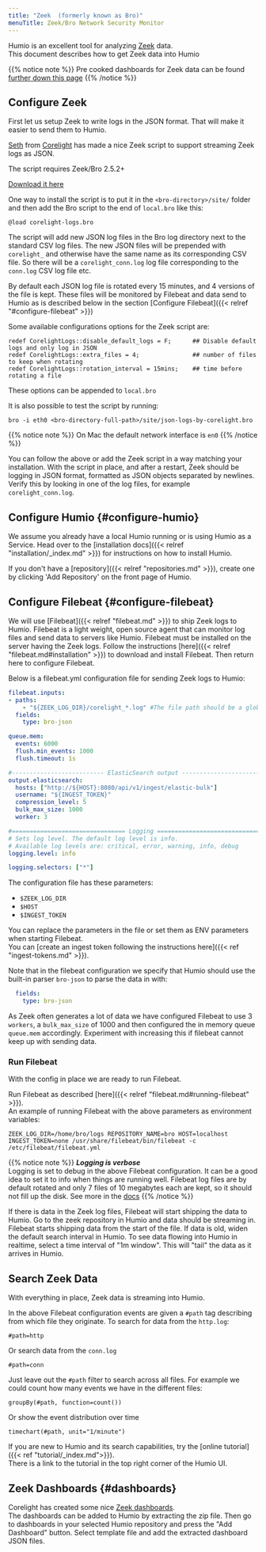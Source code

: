 ```yaml
---
title: "Zeek  (formerly known as Bro)"
menuTitle: Zeek/Bro Network Security Monitor
---
```


Humio is an excellent tool for analyzing [Zeek](https://zeek.org) data.  
This document describes how to get Zeek data into Humio

{{% notice note %}}
Pre cooked dashboards for Zeek data can be found [further down this page](#dashboards)
{{% /notice %}}

## Configure Zeek

First let us setup Zeek to write logs in the JSON format. That will make it easier to send them to Humio.

[Seth](https://twitter.com/remor) from [Corelight](https://www.corelight.com/)
has made a nice Zeek script to support streaming Zeek logs as JSON.

The script requires Zeek/Bro 2.5.2+

[Download it here](/zeek-files/corelight-logs.bro)

One way to install the script is to put it in the `<bro-directory>/site/` folder
and then add the Bro script to the end of `local.bro` like this:

```
@load corelight-logs.bro
```

The script will add new JSON log files in the Bro log directory next to the standard CSV log files.
The new JSON files will be prepended with `corelight_` and otherwise have the same name as its corresponding CSV file.
So there will be a `corelight_conn.log` log file corresponding to the `conn.log` CSV log file etc.  

By default each JSON log file is rotated every 15 minutes, and 4 versions of the file is kept.
These files will be monitored by Filebeat and data send to Humio as is described
below in the section [Configure Filebeat]({{< relref "#configure-filebeat" >}})

Some available configurations options for the Zeek script are:

```
redef CorelightLogs::disable_default_logs = F;      ## Disable default logs and only log in JSON
redef CorelightLogs::extra_files = 4;               ## number of files to keep when rotating
redef CorelightLogs::rotation_interval = 15mins;    ## time before rotating a file
```

These options can be appended to `local.bro`


It is also possible to test the script by running:  
```shell
bro -i eth0 <bro-directory-full-path>/site/json-logs-by-corelight.bro
```

{{% notice note %}}
On Mac the default network interface is `en0`
{{% /notice %}}

You can follow the above or add the Zeek script in a way matching your installation.
With the script in place, and after a restart, Zeek should be logging in JSON format,
formatted as JSON objects separated by newlines.
Verify this by looking in one of the log files, for example `corelight_conn.log`.

## Configure Humio {#configure-humio}

We assume you already have a local Humio running or is using Humio as a Service.
Head over to the [installation docs]({{< relref "installation/_index.md" >}})
for instructions on how to install Humio.

If you don't have a [repository]({{< relref "repositories.md" >}}),
create one by clicking 'Add Repository' on the front page of Humio.


## Configure Filebeat {#configure-filebeat}

We will use [Filebeat]({{< relref "filebeat.md" >}}) to ship Zeek logs to Humio.
Filebeat is a light weight, open source agent that can monitor log files and send data to servers like Humio.
Filebeat must be installed on the server having the Zeek logs.
Follow the instructions [here]({{< relref "filebeat.md#installation" >}}) to download and install Filebeat.
Then return here to configure Filebeat.

Below is a filebeat.yml configuration file for sending Zeek logs to Humio:

```yaml
filebeat.inputs:
- paths:
    - "${ZEEK_LOG_DIR}/corelight_*.log" #The file path should be a glob matching the json log files
  fields:
    type: bro-json

queue.mem:
  events: 6000
  flush.min_events: 1000 
  flush.timeout: 1s

#-------------------------- ElasticSearch output ------------------------------
output.elasticsearch:
  hosts: ["http://${HOST}:8080/api/v1/ingest/elastic-bulk"]
  username: "${INGEST_TOKEN}"
  compression_level: 5
  bulk_max_size: 1000
  worker: 3

#================================ Logging =====================================
# Sets log level. The default log level is info.
# Available log levels are: critical, error, warning, info, debug
logging.level: info

logging.selectors: ["*"]

```

The configuration file has these parameters:

* `$ZEEK_LOG_DIR`  
* `$HOST`  
* `$INGEST_TOKEN`  

You can replace the parameters in the file or set them as ENV parameters when starting Filebeat.  
You can [create an ingest token following the instructions here]({{< ref "ingest-tokens.md" >}}).

Note that in the filebeat configuration we specify that Humio should use the built-in parser `bro-json` to parse the data in with:

```yaml
  fields:
    type: bro-json
```

As Zeek often generates a lot of data we have configured Filebeat to use 3 `workers`, a `bulk_max_size` of 1000 and then configured the in memory queue `queue.mem` accordingly. Experiment with increasing this if filebeat cannot keep up with sending data.


### Run Filebeat

With the config in place we are ready to run Filebeat.

Run Filebeat as described [here]({{< relref "filebeat.md#running-filebeat" >}}).  
An example of running Filebeat with the above parameters as environment variables:  

```shell
ZEEK_LOG_DIR=/home/bro/logs REPOSITORY_NAME=bro HOST=localhost INGEST_TOKEN=none /usr/share/filebeat/bin/filebeat -c /etc/filebeat/filebeat.yml
```

{{% notice note %}}
***Logging is verbose***  
Logging is set to debug in the above Filebeat configuration. It can be a good idea to set it to info when things are running well.
Filebeat log files are by default rotated and only 7 files of 10 megabytes each are kept, so it should not fill up the disk. See more in the [docs](https://www.elastic.co/guide/en/beats/filebeat/current/configuration-logging.html)
{{% /notice %}}


If there is data in the Zeek log files, Filebeat will start shipping the data to Humio.
Go to the zeek repository in Humio and data should be streaming in. Filebeat starts shipping data from the start of the file.
If data is old, widen the default search interval in Humio.
To see data flowing into Humio in realtime, select a time interval of "1m window". This will "tail" the data as it arrives in Humio.


## Search Zeek Data

With everything in place, Zeek data is streaming into Humio.  

In the above Filebeat configuration events are given a `#path` tag describing
from which file they originate. To search for data from the `http.log`:

```humio
#path=http
```

Or search data from the `conn.log`

```humio
#path=conn
```

Just leave out the `#path` filter to search across all files. For example we
could count how many events we have in the different files:

```humio
groupBy(#path, function=count())
```

Or show the event distribution over time

```humio
timechart(#path, unit="1/minute")
```

If you are new to Humio and its search capabilities, try the [online tutorial]({{< ref "tutorial/_index.md">}}).  
There is a link to the tutorial in the top right corner of the Humio UI.


## Zeek Dashboards {#dashboards}

Corelight has created some nice [Zeek dashboards](/zeek-files/corelight-dashboards.zip).    
The dashboards can be added to Humio by extracting the zip file. Then go to dashboards in your selected Humio repository and press the "Add Dashboard" button. Select template file and add the extracted dashboard JSON files.
